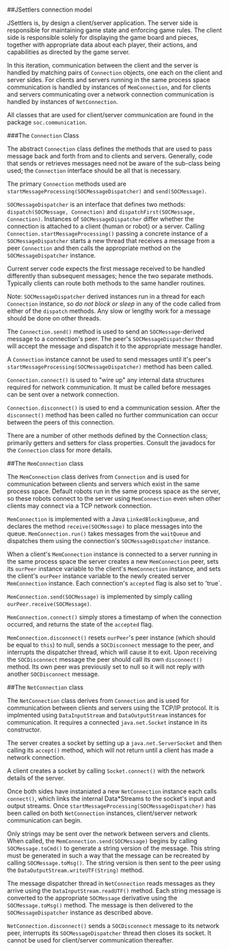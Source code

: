 #
##JSettlers connection model

JSettlers is, by design a client/server application. The server side is responsible for maintaining game state and enforcing game rules. The client side is responsible solely for displaying the game board and pieces, together with appropriate data about each player, their actions, and capabilities as directed by the game server.

In this iteration, communication between the client and the server is handled by matching pairs of `Connection` objects, one each on the client and server sides. For clients and servers running in the same process space communication is handled by instances of `MemConnection`, and for clients and servers communicating over a network connection communication is handled by instances of `NetConnection`. 

All classes that are used for client/server communication are found in the package `soc.communication`.

###The `Connection` Class

The abstract `Connection` class defines the methods that are used to pass message back and forth from and to clients and servers. Generally, code that sends or retrieves messages need not be aware of the sub-class being used; the `Connection`
interface should be all that is necessary.
 
 The primary `Connection` methods used are `startMessageProcessing(SOCMessageDispatcher)` and `send(SOCMessage)`. 
 
 `SOCMessageDispatcher` is an interface that defines two methods: `dispatch(SOCMessage, Connection)` and `dispatchFirst(SOCMessage, Connection)`. Instances of `SOCMessageDispatcher` differ whether the connection is attached to a client (human or robot) or a server. Calling `Connection.startMessageProcessing()` passing a concrete instance of a `SOCMessageDispatcher` starts a new thread that receives a message from a peer `Connection` and then calls the appropriate method on the `SOCMessageDispatcher` instance.
 
 Current server code expects the first message received to be handled differently than subsequent messages; hence the two separate methods. Typically clients can route both methods to the same handler routines.
 
 Note: `SOCMessageDispatcher` derived instances run in a thread for each `Connection` instance, so _do not block or sleep_ in any of the code called from either of the `dispatch` methods. Any slow or lengthy work for a message should be done on other threads.
  
 The `Connection.send()` method is used to send an `SOCMessage`-derived message to a connection's peer. The peer's `SOCMessageDispatcher` thread will accept the message and dispatch it to the appropriate message handler.
 
 A `Connection` instance cannot be used to send messages until it's peer's `startMessageProcessing(SOCMessageDispatcher)` method has been called.
 
 `Connection.connect()` is used to "wire up" any internal data structures required for network communication. It must be called before messages can be sent over a network connection.
 
 `Connection.disconnect()` is used to end a communication session. After the `disconnect()` method has been called no further communication can occur between the peers of this connection.
 
 There are a number of other methods defined by the Connection class; primarily getters and setters for class properties. Consult the javadocs for the `Connection` class for more details.

##The `MemConnection` class

The `MemConnection` class derives from `Connection` and is used for communication between clients and servers which exist in the same process space. Default robots run in the same process space as the server, so these robots connect to the server using `MemConnection` even when other clients may connect via a TCP network connection.

`MemConnection` is implemented with a Java `LinkedBlockingQueue`, and declares the method `receive(SOCMessage)` to place messages into the queue. `MemConnection.run()` takes messages from the `waitQueue` and dispatches them using the connection's `SOCMessageDispatcher` instance.

When a client's `MemConnection` instance is connected to a server running in the same process space the server creates a new `MemConnection` peer, sets its `ourPeer` instance variable to the client's `MemConnection` instance, and sets the client's `ourPeer` instance variable to the newly created server `MemConnection` instance. Each connection's `accepted` flag is also set to 'true`.

`MemConnection.send(SOCMessage)` is implemented by simply calling `ourPeer.receive(SOCMessage)`.

`MemConnection.connect()` simply stores a timestamp of when the connection occurred, and returns the state of the `accepted` flag.

`MemConnection.disconnect()` resets `ourPeer`'s peer instance (which should be equal to `this`) to null, sends a `SOCDisconnect` message to the peer, and interrupts the dispatcher thread, which will cause it to exit. Upon receiving the `SOCDisconnect` message the peer should call its own `disconnect()` method. Its own peer was previously set to null so it will not reply with another `SOCDisconnect` message.

##The `NetConnection` class

The `NetConnection` class derives from `Connection` and is used for communication between clients and servers using the TCP/IP protocol. It is implmented using `DataInputStream` and `DataOutputStream` instances for communication. It requires a connected `java.net.Socket` instance in its constructor. 

The server creates a socket by setting up a `java.net.ServerSocket` and then calling its `accept()` method, which will not return until a client has  made a network connection.

A client creates a socket by calling `Socket.connect()` with the network details of the server.

Once both sides have instaniated a new `NetConnection` instance each calls `connect()`, which links the internal Data*Streams to the socket's input and output streams. Once `startMessageProcessing(SOCMessageDispatcher)` has been called on both `NetConnection` instances, client/server network communication can begin.

Only strings may be sent over the network between servers and clients. When called, the `MemConnection.send(SOCMessage)` begins by calling `SOCMessage.toCmd()` to generate a string version of the message. This string must be generated in such a way that the message can be recreated by calling `SOCMessage.toMsg()`. The string version is then sent to the peer using the `DataOutputStream.writeUTF(String)` method.

The message dispatcher thread in `NetConnection` reads messages as they arrive using the `DataInputStream.readUTF()` method. Each string message is converted to the appropriate `SOCMessage` derivative using the `SOCMessage.toMsg()` method. The message is then delivered to the `SOCMessageDispatcher` instance as described above.

`NetConnection.disconnect()` sends a `SOCDisconnect` message to its network peer, interrupts its `SOCMessageDispatcher` thread then closes its socket. It cannot be used for client/server communication thereafter.
